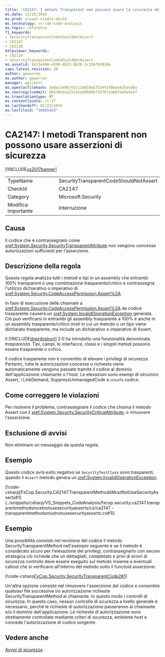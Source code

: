 ```yaml
---
title: 'CA2147: I metodi Transparent non possono usare la sicurezza delle asserzioni | Microsoft Docs'
ms.date: 11/15/2016
ms.prod: visual-studio-dev14
ms.technology: vs-ide-code-analysis
ms.topic: reference
f1_keywords:
- SecurityTransparentCodeShouldNotAssert
- CA2147
- CA2128
helpviewer_keywords:
- CA2128
- SecurityTransparentCodeShouldNotAssert
ms.assetid: 5d31e940-e599-4b23-9b28-1c336f8d910e
caps.latest.revision: 20
author: gewarren
ms.author: gewarren
manager: wpickett
ms.openlocfilehash: 3e8ac2e907e3c13a019e5f534faf86ae425ae30a
ms.sourcegitcommit: 8b538eea125241e9d6d8b7297b72a66faa9a4a47
ms.translationtype: MT
ms.contentlocale: it-IT
ms.lasthandoff: 01/23/2019
ms.locfileid: "58965433"
---
```

# <a name="ca2147-transparent-methods-may-not-use-security-asserts"></a>CA2147: I metodi Transparent non possono usare asserzioni di sicurezza
[!INCLUDE[vs2017banner](../includes/vs2017banner.md)]

|||
|-|-|
|TypeName|SecurityTransparentCodeShouldNotAssert|
|CheckId|CA2147|
|Category|Microsoft.Security|
|Modifica importante|Interruzione|

## <a name="cause"></a>Causa
 Il codice che è contrassegnato come <xref:System.Security.SecurityTransparentAttribute> non vengono concesse autorizzazioni sufficienti per l'asserzione.

## <a name="rule-description"></a>Descrizione della regola
 Questa regola analizza tutti i metodi e tipi in un assembly che entrambi 100% transparent o una combinazione trasparente/critico e contrassegna l'utilizzo dichiarativo o imperativo di <xref:System.Security.CodeAccessPermission.Assert%2A>.

 In fase di esecuzione delle chiamate a <xref:System.Security.CodeAccessPermission.Assert%2A> da codice trasparente causerà un <xref:System.InvalidOperationException> generata. Ciò può verificarsi in entrambi gli assembly trasparente a 100% e anche in un assembly trasparente/critico misti in cui un metodo o un tipo viene dichiarato trasparente, ma include un dichiarativo o imperativo di Assert.

 Il [!INCLUDE[dnprdnshort](../includes/dnprdnshort-md.md)] 2.0 ha introdotto una funzionalità denominata *trasparenza*. Tipi, campi, le interfacce, classi e i singoli metodi possono essere trasparente o critico.

 Il codice trasparente non è consentito di elevare i privilegi di sicurezza. Pertanto, tutte le autorizzazioni concesse o richiesta viene automaticamente vengono passate tramite il codice al dominio dell'applicazione chiamante o l'host. Le elevazioni sono esempi di istruzioni Assert, i LinkDemand, SuppressUnmanagedCode e `unsafe` codice.

## <a name="how-to-fix-violations"></a>Come correggere le violazioni
 Per risolvere il problema, contrassegnare il codice che chiama il metodo Assert con il <xref:System.Security.SecurityCriticalAttribute>, o rimuovere l'asserzione.

## <a name="when-to-suppress-warnings"></a>Esclusione di avvisi
 Non eliminare un messaggio da questa regola.

## <a name="example"></a>Esempio
 Questo codice avrà esito negativo se `SecurityTestClass` sono trasparenti, quando il `Assert` metodo genera un <xref:System.InvalidOperationException>.

 [!code-csharp[FxCop.Security.CA2147.TransparentMethodsMustNotUseSecurityAsserts#1](../snippets/csharp/VS_Snippets_CodeAnalysis/fxcop.security.ca2147.transparentmethodsmustnotusesecurityasserts/cs/ca2147 - transparentmethodsmustnotusesecurityasserts.cs#1)]

## <a name="example"></a>Esempio
 Una possibilità consiste nel revisione del codice il metodo SecurityTransparentMethod nell'esempio seguente e se il metodo è considerato sicuro per l'elevazione dei privilegi, contrassegnarlo con secure strategica ciò richiede che un dettagliati, completato e privi di errori di sicurezza controllo deve essere eseguito sul metodo insieme a eventuali callout che si verificano all'interno del metodo sotto il functoid asserzione:

 [!code-csharp[FxCop.Security.SecurityTransparentCode2#1](../snippets/csharp/VS_Snippets_CodeAnalysis/FxCop.Security.SecurityTransparentCode2/cs/FxCop.Security.SecurityTransparentCode2.cs#1)]

 Un'altra opzione consiste nel rimuovere l'asserzione dal codice e consentire qualsiasi file successive i/o autorizzazione richieste SecurityTransparentMethod al chiamante. In questo modo i controlli di sicurezza. In questo caso, nessun controllo di sicurezza a livello generale è necessario, perché le richieste di autorizzazione passeranno al chiamante e/o il dominio dell'applicazione. Le richieste di autorizzazione sono strettamente controllate mediante criteri di sicurezza, ambiente host e concede l'autorizzazione di codice sorgente.

## <a name="see-also"></a>Vedere anche
 [Avvisi di sicurezza](../code-quality/security-warnings.md)
